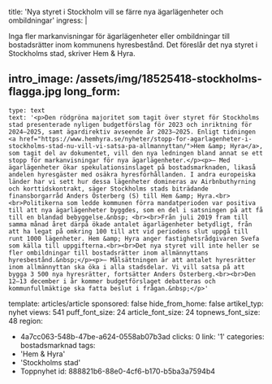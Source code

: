title: 'Nya styret i Stockholm vill se färre nya ägarlägenheter och ombildningar'
ingress: |
  <p>Inga fler markanvisningar för ägarlägenheter eller ombildningar till bostadsrätter inom kommunens hyresbestånd. Det föreslår det nya styret i Stockholms stad, skriver Hem & Hyra.
  </p>
  
intro_image: /assets/img/18525418-stockholms-flagga.jpg
long_form:
  -
    type: text
    text: '<p>Den rödgröna majoritet som tagit över styret för Stockholms stad presenterade nyligen budgetförslag för 2023 och inriktning för 2024–2025, samt ägardirektiv avseende år 2023–2025. Enligt tidningen <a href="https://www.hemhyra.se/nyheter/stopp-for-agarlagenheter-i-stockholms-stad-nu-vill-vi-satsa-pa-allmannyttan/">Hem &amp; Hyra</a>, som tagit del av dokumentet, vill den nya ledningen bland annat se ett stopp för markanvisningar för nya ägarlägenheter.</p><p>– Med ägarlägenheter ökar spekulationsinslaget på bostadsmarknaden, likaså andelen hyresgäster med osäkra hyresförhållanden. I andra europeiska länder har vi sett hur dessa lägenheter domineras av Airbnbuthyrning och korttidskontrakt, säger Stockholms stads biträdande finansborgarråd Anders Österberg (S) till Hem &amp; Hyra.<br><br>Politikerna som ledde kommunen förra mandatperioden var positiva till att nya ägarlägenheter byggdes, som en del i satsningen på att få till en blandad bebyggelse.&nbsp; <br><br>Från juli 2019 fram till samma månad året därpå ökade antalet ägarlägenheter betydligt, från att ha legat på omkring 100 till att vid periodens slut uppgå till runt 1000 lägenheter. Hem &amp; Hyra anger fastighetsrådgivaren Svefa som källa till uppgifterna.<br><br>Det nya styret vill inte heller se fler ombildningar till bostadsrätter inom allmännyttans hyresbestånd.&nbsp;</p><p>– Målsättningen är att antalet hyresrätter inom allmännyttan ska öka i alla stadsdelar. Vi vill satsa på att bygga 3 500 nya hyresrätter, fortsätter Anders Österberg.<br><br>Den 12–13 december i år kommer budgetförslaget debatteras och kommunfullmäktige ska fatta beslut i frågan.&nbsp;</p>'
template: articles/article
sponsored: false
hide_from_home: false
artikel_typ: nyhet
views: 541
puff_font_size: 24
article_font_size: 24
topnews_font_size: 48
region:
  - 4a7cc063-548b-47be-a624-0558ab07b3ad
clicks: 0
link: '1'
categories: bostadsmarknad
tags:
  - 'Hem & Hyra'
  - 'Stockholms stad'
  - Toppnyhet
id: 888821b6-88e0-4cf6-b170-b5ba3a7594b4
